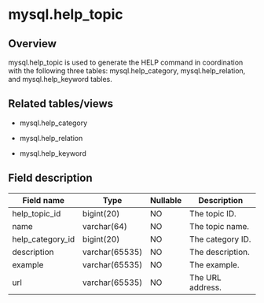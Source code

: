 mysql.help_topic 
=====================================



**Overview** 
---------------------------------

mysql.help_topic is used to generate the HELP command in coordination with the following three tables: mysql.help_category, mysql.help_relation, and mysql.help_keyword tables.

**Related tables/views** 
---------------------------------------------

* mysql.help_category

  

* mysql.help_relation

  

* mysql.help_keyword

  




Field description 
--------------------------------------



|  **Field name**  |    **Type**    | **Nullable** | **Description**  |
|------------------|----------------|--------------|------------------|
| help_topic_id    | bigint(20)     | NO           | The topic ID.    |
| name             | varchar(64)    | NO           | The topic name.  |
| help_category_id | bigint(20)     | NO           | The category ID. |
| description      | varchar(65535) | NO           | The description. |
| example          | varchar(65535) | NO           | The example.     |
| url              | varchar(65535) | NO           | The URL address. |



